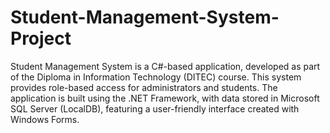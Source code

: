 # Student-Management-System-Project
Student Management System is a C#-based application, developed as part of the Diploma in
Information Technology (DITEC) course. This system provides role-based access for administrators
and students. The application is built using the .NET Framework, with data stored in Microsoft SQL
Server (LocalDB), featuring a user-friendly interface created with Windows Forms.
